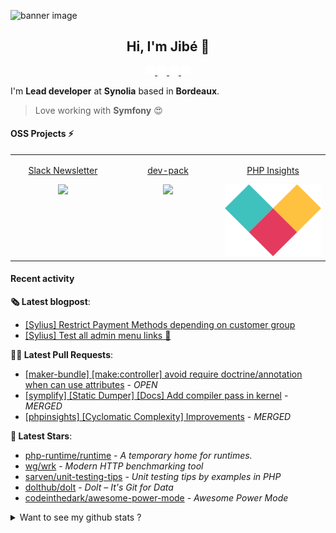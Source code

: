 ![banner image](https://images.unsplash.com/photo-1617609605977-9bdeb0ab4053?crop=entropy&amp;cs=tinysrgb&amp;fit=crop&amp;fm=jpg&amp;h=300&amp;ixid=MnwxfDB8MXxyYW5kb218fHx8fHx8fHwxNjE3Nzc2MzY1&amp;ixlib=rb-1.2.1&amp;q=80&amp;utm_campaign=api-credit&amp;utm_medium=referral&amp;utm_source=unsplash_source&amp;w=854)

<h2 align="center">Hi, I'm Jibé 👋</h2>

<p align="center">
<a href="https://jibébarth.fr" title="Personal website"><img alt="rss" width="15px" src="https://raw.githubusercontent.com/Jibbarth/jibbarth.github.io/master/img/fa/rss-solid-100.svg" />
</a>
<a href="https://twitter.com/jibbarth" title="Twitter"><img alt="twitter" width="15px" src="https://raw.githubusercontent.com/Jibbarth/jibbarth.github.io/master/img/fa/twitter-brands-100.svg" />
</a>
<a href="https://linkedin.com/in/jibé-b-772884a3" title="Linkedin"><img alt="linkedin" width="15px" src="https://raw.githubusercontent.com/Jibbarth/jibbarth.github.io/master/img/fa/linkedin-brands-100.svg" />
</a>
<a href="https://connect.symfony.com/profile/jibbarth" title="Symfony"><img alt="symfony" width="15px" src="https://raw.githubusercontent.com/Jibbarth/jibbarth.github.io/master/img/fa/symfony-brands-100.svg" />
</a>
</p>

I'm **Lead developer** at **Synolia** based in **Bordeaux**.

> Love working with **Symfony** 😍

#### OSS Projects ⚡

<table>
  <tbody>
    <tr valign="top">
      <td width="33.333333333333%" align="center">
          <a href="https://github.com/Jibbarth/slacknewsletter">
            <p>Slack Newsletter</p>
            <img src="https://images.unsplash.com/photo-1611762034688-004d2a99271a?crop=entropy&amp;cs=tinysrgb&amp;fit=crop&amp;fm=jpg&amp;h=150&amp;ixid=MnwxfDB8MXxyYW5kb218fHx8fHx8fHwxNjE3Nzc2MzY2&amp;ixlib=rb-1.2.1&amp;q=80&amp;utm_campaign=api-credit&amp;utm_medium=referral&amp;utm_source=unsplash_source&amp;w=200" />
          </a>
      </td>
      <td width="33.333333333333%" align="center">
          <a href="https://github.com/Jibbarth/dev-pack">
            <p>dev-pack</p>
            <img src="https://images.unsplash.com/photo-1546146830-2cca9512c68e?ixlib=rb-1.2.1&amp;ixid=eyJhcHBfaWQiOjEyMDd9&amp;auto=format&amp;fit=crop&amp;w=200&amp;h=150" />
          </a>
      </td>
      <td width="33.333333333333%" align="center">
          <a href="https://phpinsights.com">
            <p>PHP Insights</p>
            <img src="https://raw.githubusercontent.com/nunomaduro/phpinsights/v1.14.0/art/heart.png" />
          </a>
      </td>
    </tr>
  </tbody>
</table>



#### Recent activity

**🗞 Latest blogpost**:

* [[Sylius] Restrict Payment Methods depending on customer group](https://jibébarth.fr/gist/53569b2072996fe7d2a36faf2eaa577d)
* [[Sylius] Test all admin menu links 🦢](https://jibébarth.fr/gist/87d11a489259049acc56b8254d411f62)

**👨‍💻 Latest Pull Requests**:

* [[maker-bundle] [make:controller] avoid require doctrine/annotation when can use attributes](https://github.com/symfony/maker-bundle/pull/858) - _OPEN_
* [[symplify] [Static Dumper] [Docs] Add compiler pass in kernel](https://github.com/symplify/symplify/pull/1826) - _MERGED_
* [[phpinsights] [Cyclomatic Complexity] Improvements](https://github.com/nunomaduro/phpinsights/pull/460) - _MERGED_

**🌟 Latest Stars**:

* [php-runtime/runtime](https://github.com/php-runtime/runtime)  - _A temporary home for runtimes._
* [wg/wrk](https://github.com/wg/wrk)  - _Modern HTTP benchmarking tool_
* [sarven/unit-testing-tips](https://github.com/sarven/unit-testing-tips)  - _Unit testing tips by examples in PHP_
* [dolthub/dolt](https://github.com/dolthub/dolt)  - _Dolt – It&#039;s Git for Data_
* [codeinthedark/awesome-power-mode](https://github.com/codeinthedark/awesome-power-mode)  - _Awesome Power Mode_

<details>
<summary> Want to see my github stats ? </summary>

![Github stats](https://github-readme-stats.vercel.app/api?username=Jibbarth&&show_icons=true)
</details>
